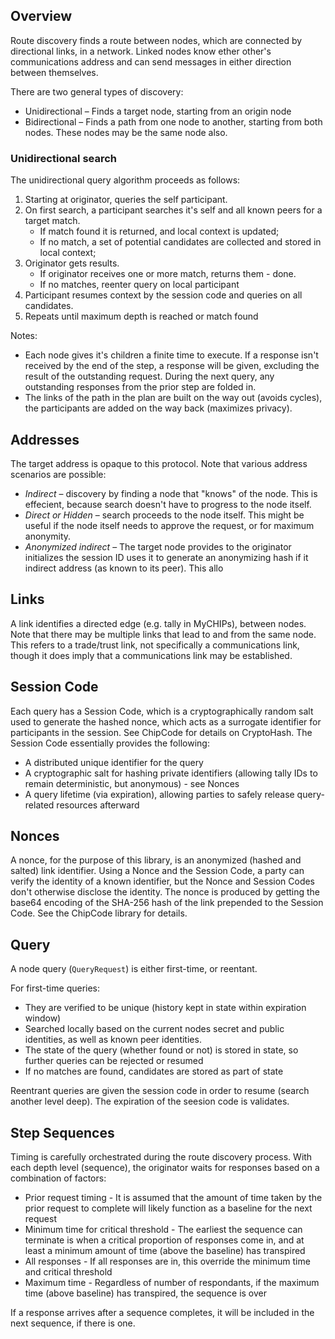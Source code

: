 ## Overview

Route discovery finds a route between nodes, which are connected by directional links, in a network.  Linked nodes know ether other's communications address and can send messages in either direction between themselves.

There are two general types of discovery:

* Unidirectional – Finds a target node, starting from an origin node
* Bidirectional – Finds a path from one node to another, starting from both nodes.  These nodes may be the same node also.

### Unidirectional search

The unidirectional query algorithm proceeds as follows:
1. Starting at originator, queries the self participant.
2. On first search, a participant searches it's self and all known peers for a target match.  
     * If match found it is returned, and local context is updated;
     * If no match, a set of potential candidates are collected and stored in local context;
3. Originator gets results.
     * If originator receives one or more match, returns them - done.
     * If no matches, reenter query on local participant
4. Participant resumes context by the session code and queries on all candidates.
5. Repeats until maximum depth is reached or match found

Notes:
* Each node gives it's children a finite time to execute.  If a response isn't received by the end of the step, a response will be given, excluding the result of the outstanding request.  During the next query, any outstanding responses from the prior step are folded in.
* The links of the path in the plan are built on the way out (avoids cycles), the participants are added on the way back (maximizes privacy).

## Addresses

The target address is opaque to this protocol.  Note that various address scenarios are possible:
* *Indirect* – discovery by finding a node that "knows" of the node.  This is effecient, because search doesn't have to progress to the node itself.
* *Direct or Hidden* – search proceeds to the node itself.  This might be useful if the node itself needs to approve the request, or for maximum anonymity.
* *Anonymized indirect* – The target node provides to the originator initializes the session ID uses it to generate an anonymizing hash if it indirect address (as known to its peer).  This allo

## Links

A link identifies a directed edge (e.g. tally in MyCHIPs), between nodes.  Note that there may be multiple links that lead to and from the same node.  This refers to a trade/trust link, not specifically a communications link, though it does imply that a communications link may be established.

## Session Code

Each query has a Session Code, which is a cryptographically random salt used to generate the hashed nonce, which acts as a surrogate identifier for participants in the session.  See ChipCode for details on CryptoHash.  The Session Code essentially provides the following:
* A distributed unique identifier for the query
* A cryptographic salt for hashing private identifiers (allowing tally IDs to remain deterministic, but anonymous) - see Nonces
* A query lifetime (via expiration), allowing parties to safely release query-related resources afterward

## Nonces

A nonce, for the purpose of this library, is an anonymized (hashed and salted) link identifier.  Using a Nonce and the Session Code, a party can verify the identity of a known identifier, but the Nonce and Session Codes don't otherwise disclose the identity.  The nonce is produced by getting the base64 encoding of the SHA-256 hash of the link prepended to the Session Code.  See the ChipCode library for details.

## Query

A node query (`QueryRequest`) is either first-time, or reentant.  

For first-time queries:
* They are verified to be unique (history kept in state within expiration window) 
* Searched locally based on the current nodes secret and public identities, as well as known peer identities.
* The state of the query (whether found or not) is stored in state, so further queries can be rejected or resumed
* If no matches are found, candidates are stored as part of state

Reentrant queries are given the session code in order to resume (search another level deep).  The expiration of the seesion code is validates.

## Step Sequences

Timing is carefully orchestrated during the route discovery process. With each depth level (sequence), the originator waits for responses based on a combination of factors:
* Prior request timing - It is assumed that the amount of time taken by the prior request to complete will likely function as a baseline for the next request
* Minimum time for critical threshold - The earliest the sequence can terminate is when a critical proportion of responses come in, and at least a minimum amount of time (above the baseline) has transpired
* All responses - If all responses are in, this override the minimum time and critical threshold
* Maximum time - Regardless of number of respondants, if the maximum time (above baseline) has transpired, the sequence is over

If a response arrives after a sequence completes, it will be included in the next sequence, if there is one.
